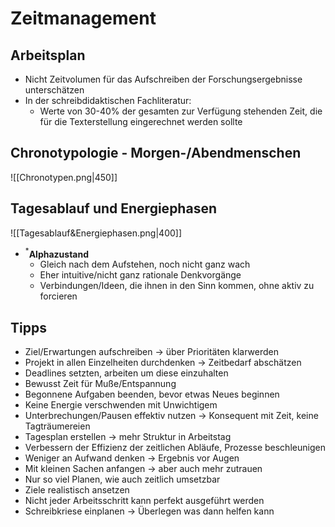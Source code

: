 # Zeitmanagement
## Arbeitsplan
- Nicht Zeitvolumen für das Aufschreiben der Forschungsergebnisse unterschätzen
- In der schreibdidaktischen Fachliteratur:
	- Werte von 30-40% der gesamten zur Verfügung stehenden Zeit, die für die Texterstellung eingerechnet werden sollte

## Chronotypologie - Morgen-/Abendmenschen
![[Chronotypen.png|450]]

## Tagesablauf und Energiephasen
![[Tagesablauf&Energiephasen.png|400]]
- $^*$**Alphazustand**
	- Gleich nach dem Aufstehen, noch nicht ganz wach
	- Eher intuitive/nicht ganz rationale Denkvorgänge
	- Verbindungen/Ideen, die ihnen in den Sinn kommen, ohne aktiv zu forcieren

## Tipps
- Ziel/Erwartungen aufschreiben -> über Prioritäten klarwerden
- Projekt in allen Einzelheiten durchdenken -> Zeitbedarf abschätzen
- Deadlines setzten, arbeiten um diese einzuhalten
- Bewusst Zeit für Muße/Entspannung
- Begonnene Aufgaben beenden, bevor etwas Neues beginnen
- Keine Energie verschwenden mit Unwichtigem
- Unterbrechungen/Pausen effektiv nutzen -> Konsequent mit Zeit, keine Tagträumereien
- Tagesplan erstellen -> mehr Struktur in Arbeitstag
- Verbessern der Effizienz der zeitlichen Abläufe, Prozesse beschleunigen
- Weniger an Aufwand denken -> Ergebnis vor Augen
- Mit kleinen Sachen anfangen -> aber auch mehr zutrauen
- Nur so viel Planen, wie auch zeitlich umsetzbar
- Ziele realistisch ansetzen
- Nicht jeder Arbeitsschritt kann perfekt ausgeführt werden
- Schreibkriese einplanen -> Überlegen was dann helfen kann